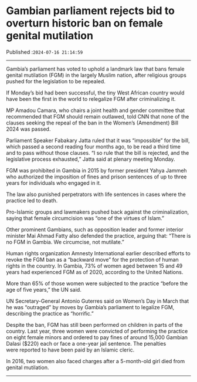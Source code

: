 # Gambian parliament rejects bid to overturn historic ban on female genital mutilation

Published :`2024-07-16 21:14:59`

---

Gambia’s parliament has voted to uphold a landmark law that bans female genital mutilation (FGM) in the largely Muslim nation, after religious groups pushed for the legislation to be repealed.

If Monday’s bid had been successful, the tiny West African country would have been the first in the world to relegalize FGM after criminalizing it.

MP Amadou Camara, who chairs a joint health and gender committee that recommended that FGM should remain outlawed, told CNN that none of the clauses seeking the repeal of the ban in the Women’s (Amendment) Bill 2024 was passed.

Parliament Speaker Fabakary Jatta ruled that it was “impossible” for the bill, which passed a second reading four months ago, to be read a third time and to pass without those clauses. “I so rule that the bill is rejected, and the legislative process exhausted,” Jatta said at plenary meeting Monday.

FGM was prohibited in Gambia in 2015 by former president Yahya Jammeh who authorized the imposition of fines and prison sentences of up to three years for individuals who engaged in it.

The law also punished perpetrators with life sentences in cases where the practice led to death.

Pro-Islamic groups and lawmakers pushed back against the criminalization, saying that female circumcision was “one of the virtues of Islam.”

Other prominent Gambians, such as opposition leader and former interior minister Mai Ahmad Fatty also defended the practice, arguing that: “There is no FGM in Gambia. We circumcise, not mutilate.”

Human rights organization Amnesty International earlier described efforts to revoke the FGM ban as a “backward move” for the protection of human rights in the country. In Gambia, 73% of women aged between 15 and 49 years had experienced FGM as of 2020, according to the United Nations.

More than 65% of those women were subjected to the practice “before the age of five years,” the UN said.

UN Secretary-General Antonio Guterres said on Women’s Day in March that he was “outraged” by moves by Gambia’s parliament to legalize FGM, describing the practice as “horrific.”

Despite the ban, FGM has still been performed on children in parts of the country. Last year, three women were convicted of performing the practice on eight female minors and ordered to pay fines of around 15,000 Gambian Dalasi ($220) each or face a one-year jail sentence. The penalties were reported to have been paid by an Islamic cleric.

In 2016, two women also faced charges after a 5-month-old girl died from genital mutilation.

---

